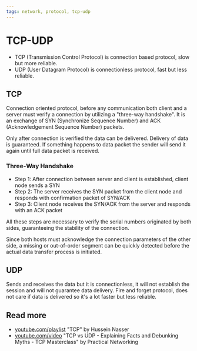 ```yaml
---
tags: network, protocol, tcp-udp
---
```



# TCP-UDP

- TCP (Transmission Control Protocol) is connection based protocol, slow but more reliable.
- UDP (User Datagram Protocol) is connectionless protocol, fast but less reliable.

## TCP

Connection oriented protocol, before any communication both client and a server must verify a connection by utilizing a "three-way handshake". It is an exchange of SYN (Synchronize Sequence Number) and ACK (Acknowledgement Sequence Number) packets.

Only after connection is verified the data can be delivered. Delivery of data is guaranteed. If something happens to data packet the sender will send it again until full data packet is received.

### Three-Way Handshake

- Step 1: After connection between server and client is established, client node sends a SYN
- Step 2: The server receives the SYN packet from the client node and responds with confirmation packet of SYN/ACK
- Step 3: Client node receives the SYN/ACK from the server and responds with an ACK packet

All these steps are necessary to verify the serial numbers originated by both sides, guaranteeing the stability of the connection.

Since both hosts must acknowledge the connection parameters of the other side, a missing or out-of-order segment can be quickly detected before the actual data transfer process is initiated.

## UDP

Sends and receives the data but it is connectionless, it will not establish the session and will not guarantee data delivery. Fire and forget protocol, does not care if data is delivered so it's a lot faster but less reliable.

## Read more

- [youtube.com/playlist](https://www.youtube.com/playlist?list=PLQnljOFTspQX_Zkt_8teMRsdY4sNt4BX6) "TCP" by Hussein Nasser
- [youtube.com/video](https://www.youtube.com/watch?v=jE_FcgpQ7Co) "TCP vs UDP - Explaining Facts and Debunking Myths - TCP Masterclass" by Practical Networking

